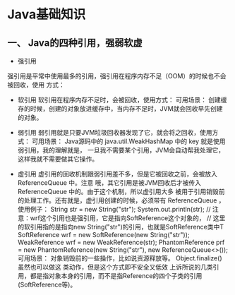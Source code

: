 # Java基础知识

## 一、 Java的四种引用，强弱软虚

- 强引用

强引用是平常中使用最多的引用，强引用在程序内存不足（OOM）的时候也不会被回收，使用
方式：

- 软引用
软引用在程序内存不足时，会被回收，使用方式：
可用场景： 创建缓存的时候，创建的对象放进缓存中，当内存不足时，JVM就会回收早先创建
的对象。

- 弱引用
弱引用就是只要JVM垃圾回收器发现了它，就会将之回收，使用方式：
可用场景： Java源码中的 java.util.WeakHashMap 中的 key 就是使用弱引用，我的理解就是，
一旦我不需要某个引用，JVM会自动帮我处理它，这样我就不需要做其它操作。

- 虚引用
虚引用的回收机制跟弱引用差不多，但是它被回收之前，会被放入 ReferenceQueue 中。注意
哦，其它引用是被JVM回收后才被传入 ReferenceQueue 中的。由于这个机制，所以虚引用大多
被用于引用销毁前的处理工作。还有就是，虚引用创建的时候，必须带有 ReferenceQueue ，
使用例子：
String str = new String("str");
System.out.println(str);
// 注意：wrf这个引用也是强引用，它是指向SoftReference这个对象的，
// 这里的软引用指的是指向new String("str")的引用，也就是SoftReference类中T
SoftReference<String> wrf = new SoftReference<String>(new String("str"));
WeakReference<String> wrf = new WeakReference<String>(str);
PhantomReference<String> prf = new PhantomReference<String>(new String("str"),
new ReferenceQueue<>());
可用场景： 对象销毁前的一些操作，比如说资源释放等。 Object.finalize() 虽然也可以做这
类动作，但是这个方式即不安全又低效
上诉所说的几类引用，都是指对象本身的引用，而不是指Reference的四个子类的引用
(SoftReference等)。

